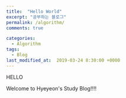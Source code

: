 ```yaml
---
title:  "Hello World"
excerpt: "공부하는 블로그"
permalink: /algorithm/
comments: true

categories:
  - Algorithm
tags: 
  - Blog
last_modified_at:  2019-03-24 8:30:00 +0000
---
```


HELLO 

Welcome to Hyeyeon's Study Blog!!!!
